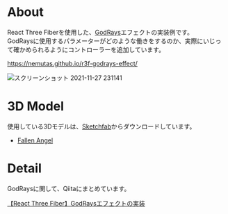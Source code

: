# About
React Three Fiberを使用した、[GodRays](https://docs.pmnd.rs/react-postprocessing/effects/god-rays)エフェクトの実装例です。<br>
GodRaysに使用するパラメーターがどのような働きをするのか、実際にいじって確かめられるようにコントローラーを追加しています。

https://nemutas.github.io/r3f-godrays-effect/

![スクリーンショット 2021-11-27 231141](https://user-images.githubusercontent.com/46724121/143685065-c6f7fac9-69a5-41e9-b845-fe1a1086fba4.png)

# 3D Model
使用している3Dモデルは、[Sketchfab](https://sketchfab.com/)からダウンロードしています。

* [Fallen Angel](https://skfb.ly/6SFvA)

# Detail
GodRaysに関して、Qiitaにまとめています。<br>

[【React Three Fiber】GodRaysエフェクトの実装](https://qiita.com/nemutas/items/541fad4db8c5f3221a68)
